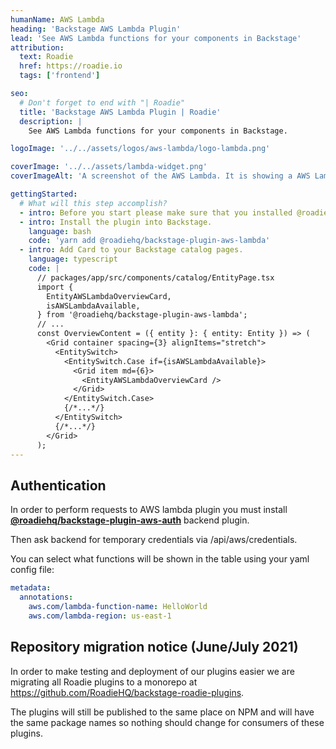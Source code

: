 ```yaml
---
humanName: AWS Lambda
heading: 'Backstage AWS Lambda Plugin'
lead: 'See AWS Lambda functions for your components in Backstage'
attribution:
  text: Roadie
  href: https://roadie.io
  tags: ['frontend']

seo:
  # Don't forget to end with "| Roadie"
  title: 'Backstage AWS Lambda Plugin | Roadie'
  description: |
    See AWS Lambda functions for your components in Backstage.

logoImage: '../../assets/logos/aws-lambda/logo-lambda.png'

coverImage: '../../assets/lambda-widget.png'
coverImageAlt: 'A screenshot of the AWS Lambda. It is showing a AWS Lambda function details for a sample component.'

gettingStarted:
  # What will this step accomplish?
  - intro: Before you start please make sure that you installed @roadiehq/backstage-plugin-aws-auth plugin first.
  - intro: Install the plugin into Backstage.
    language: bash
    code: 'yarn add @roadiehq/backstage-plugin-aws-lambda'
  - intro: Add Card to your Backstage catalog pages.
    language: typescript
    code: |
      // packages/app/src/components/catalog/EntityPage.tsx
      import {
        EntityAWSLambdaOverviewCard,
        isAWSLambdaAvailable,
      } from '@roadiehq/backstage-plugin-aws-lambda';
      // ...
      const OverviewContent = ({ entity }: { entity: Entity }) => (
        <Grid container spacing={3} alignItems="stretch">
          <EntitySwitch>
            <EntitySwitch.Case if={isAWSLambdaAvailable}>
              <Grid item md={6}>
                <EntityAWSLambdaOverviewCard />
              </Grid>
            </EntitySwitch.Case>
            {/*...*/}
          </EntitySwitch>
          {/*...*/}
        </Grid>
      );
---
```


## Authentication

In order to perform requests to AWS lambda plugin you must install [**@roadiehq/backstage-plugin-aws-auth**](https://github.com/RoadieHQ/backstage-plugin-aws-auth) backend plugin.

Then ask backend for temporary credentials via /api/aws/credentials.

You can select what functions will be shown in the table using your yaml config file:

```yaml
metadata:
  annotations:
    aws.com/lambda-function-name: HelloWorld
    aws.com/lambda-region: us-east-1
```
## Repository migration notice (June/July 2021)

In order to make testing and deployment of our plugins easier we are migrating all Roadie plugins to a monorepo at https://github.com/RoadieHQ/backstage-roadie-plugins.

The plugins will still be published to the same place on NPM and will have the same package names so nothing should change for consumers of these plugins.
